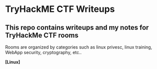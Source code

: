 # TryHackME CTF Writeups

## This repo contains writeups and my notes for TryHackMe CTF rooms

Rooms are organized by categories such as linux privesc, linux training, WebApp security, cryptography, etc..

**[Linux]**
